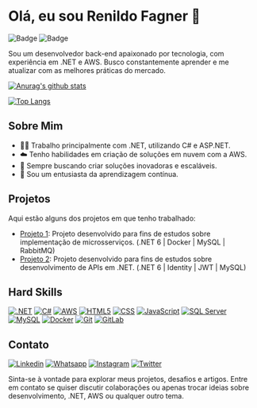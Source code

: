 # Olá, eu sou Renildo Fagner 👋

![Badge](https://img.shields.io/badge/-.NET-512BD4?style=flat&logo=dotnet)
![Badge](https://img.shields.io/badge/-AWS-FF9900?style=flat&logo=amazon-aws)

Sou um desenvolvedor back-end apaixonado por tecnologia, com experiência em .NET e AWS. Busco constantemente aprender e me atualizar com as melhores práticas do mercado.

[![Anurag's github stats](https://github-readme-stats.vercel.app/api?username=rfagner&count_private=true)](https://github.com/anuraghazra/github-readme-stats)

[![Top Langs](https://github-readme-stats.vercel.app/api/top-langs/?username=rfagner)](https://github.com/anuraghazra/github-readme-stats)

## Sobre Mim

- 👨‍💻 Trabalho principalmente com .NET, utilizando C# e ASP.NET.
- ☁️ Tenho habilidades em criação de soluções em nuvem com a AWS.
- 🚀 Sempre buscando criar soluções inovadoras e escaláveis.
- 🌱 Sou um entusiasta da aprendizagem contínua.

## Projetos

Aqui estão alguns dos projetos em que tenho trabalhado:

- [Projeto 1](https://github.com/rfagner/microservices-dotnet): Projeto desenvolvido para fins de estudos sobre implementação de microsserviços. (.NET 6 | Docker | MySQL | RabbitMQ)
- [Projeto 2](https://github.com/rfagner/filmes-api-dotnet): Projeto desenvolvido para fins de estudos sobre desenvolvimento de APIs em .NET. (.NET 6 | Identity | JWT | MySQL)


## Hard Skills

[![.NET](https://img.shields.io/badge/.NET-512BD4?style=for-the-badge&logo=dotnet)](https://docs.microsoft.com/en-us/dotnet/)
[![C#](https://img.shields.io/badge/C%23-239120?style=for-the-badge&logo=c-sharp)](https://docs.microsoft.com/en-us/dotnet/csharp/)
[![AWS](https://img.shields.io/badge/AWS-FF9900?style=for-the-badge&logo=amazon-aws)](https://docs.aws.amazon.com/)
[![HTML5](https://img.shields.io/badge/HTML5-E34F26?style=for-the-badge&logo=html5&logoColor=white)](https://developer.mozilla.org/en-US/docs/Web/HTML)
[![CSS](https://img.shields.io/badge/CSS-1572B6?style=for-the-badge&logo=css3&logoColor=white)](https://developer.mozilla.org/en-US/docs/Web/CSS)
[![JavaScript](https://img.shields.io/badge/JavaScript-F7DF1E?style=for-the-badge&logo=javascript&logoColor=black)](https://developer.mozilla.org/en-US/docs/Web/JavaScript)
[![SQL Server](https://img.shields.io/badge/SQL%20Server-CC2927?style=for-the-badge&logo=microsoft-sql-server)](https://docs.microsoft.com/en-us/sql/sql-server/)
[![MySQL](https://img.shields.io/badge/MySQL-4479A1?style=for-the-badge&logo=mysql&logoColor=white)](https://dev.mysql.com/doc/)
[![Docker](https://img.shields.io/badge/Docker-2496ED?style=for-the-badge&logo=docker&logoColor=white)](https://docs.docker.com/)
[![Git](https://img.shields.io/badge/Git-F05032?style=for-the-badge&logo=git&color=black)](https://git-scm.com/)
[![GitLab](https://img.shields.io/badge/GitLab-FCA121?style=for-the-badge&logo=gitlab)](https://docs.gitlab.com/)

## Contato

[![Linkedin](https://img.shields.io/badge/LinkedIn-0077B5?style=for-the-badge&logo=linkedin&logoColor=white)](https://www.linkedin.com/in/rfagner/)
[![Whatsapp](https://img.shields.io/badge/WhatsApp-25D366?style=for-the-badge&logo=whatsapp&logoColor=white)](https://api.whatsapp.com/send?phone=5571992400972)
[![Instagram](https://img.shields.io/badge/Instagram-E4405F?style=for-the-badge&logo=instagram&logoColor=white)](https://instagram.com/dev.fagner)
[![Twitter](https://img.shields.io/badge/Twitter-1DA1F2?style=for-the-badge&logo=twitter&logoColor=white)](https://twitter.com/rfsdeveloper)

Sinta-se à vontade para explorar meus projetos, desafios e artigos. Entre em contato se quiser discutir colaborações ou apenas trocar ideias sobre desenvolvimento, .NET, AWS ou qualquer outro tema.

